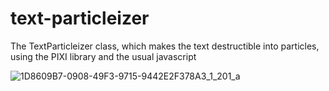 # text-particleizer
The TextParticleizer class, which makes the text destructible into particles, using the PIXI library and the usual javascript

![1D8609B7-0908-49F3-9715-9442E2F378A3_1_201_a](https://user-images.githubusercontent.com/53710487/229349318-094c50c8-c70e-4b2c-8c39-7bfb094201d8.jpeg)
